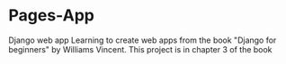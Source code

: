 # Pages-App
Django web app
Learning to create web apps from the book "Django for beginners" by Williams Vincent.
This project is in chapter 3 of the book
